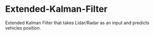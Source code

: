 # Extended-Kalman-Filter
Extended Kalman Filter that takes Lidar/Radar as an input and predicts vehicles position. 
